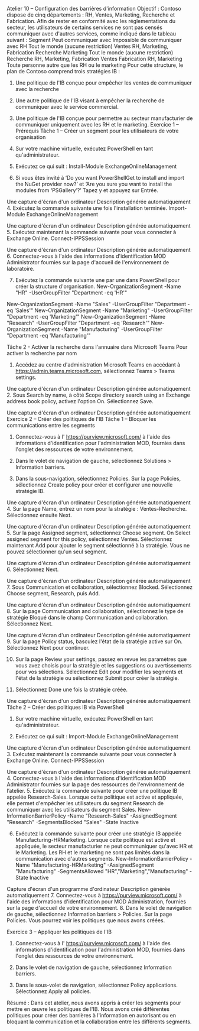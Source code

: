 Atelier 10 – Configuration des barrières d'information
Objectif :
Contoso dispose de cinq départements : RH, Ventes, Marketing, Recherche et Fabrication. Afin de rester en conformité avec les réglementations du secteur, les utilisateurs de certains services ne sont pas censés communiquer avec d'autres services, comme indiqué dans le tableau suivant :
Segment	Peut communiquer avec	Impossible de communiquer avec
RH	Tout le monde	(aucune restriction)
Ventes	RH, Marketing, Fabrication	Recherche
Marketing	Tout le monde	(aucune restriction)
Recherche	RH, Marketing, Fabrication	Ventes
Fabrication	RH, Marketing	Toute personne autre que les RH ou le marketing
Pour cette structure, le plan de Contoso comprend trois stratégies IB :
1.	Une politique de l'IB conçue pour empêcher les ventes de communiquer avec la recherche
2.	Une autre politique de l'IB visant à empêcher la recherche de communiquer avec le service commercial.
3.	Une politique de l'IB conçue pour permettre au secteur manufacturier de communiquer uniquement avec les RH et le marketing.
Exercice 1 – Prérequis
Tâche 1 – Créer un segment pour les utilisateurs de votre organisation
1.	Sur votre machine virtuelle, exécutez PowerShell en tant qu'administrateur.
 

2.	Exécutez ce qui suit :
Install-Module ExchangeOnlineManagement
3.	Si vous êtes invité à ‘Do you want PowerShellGet to install and import the NuGet provider now?’  et ‘Are you sure you want to install the modules from ‘PSGallery’?’ Tapez y et appuyez sur Entrée.
 
Une capture d'écran d'un ordinateur Description générée automatiquement
4.	Exécutez la commande suivante une fois l'installation terminée.
Import-Module ExchangeOnlineManagement
 
Une capture d'écran d'un ordinateur Description générée automatiquement
5.	Exécutez maintenant la commande suivante pour vous connecter à Exchange Online.
Connect-IPPSSession
 
Une capture d'écran d'un ordinateur Description générée automatiquement
6.	Connectez-vous à l'aide des informations d'identification MOD Administrator fournies sur la page d'accueil de l'environnement de laboratoire.


7.	Exécutez la commande suivante une par une dans PowerShell pour créer la structure d'organisation.
New-OrganizationSegment -Name "HR" -UserGroupFilter "Department -eq 'HR'"
 

New-OrganizationSegment -Name "Sales" -UserGroupFilter "Department -eq 'Sales'"
New-OrganizationSegment -Name "Marketing" -UserGroupFilter "Department -eq 'Marketing'"
New-OrganizationSegment -Name "Research" -UserGroupFilter "Department -eq 'Research'"
New-OrganizationSegment -Name "Manufacturing" -UserGroupFilter "Department -eq 'Manufacturing'"

Tâche 2 - Activer la recherche dans l'annuaire dans Microsoft Teams
Pour activer la recherche par nom
1.	Accédez au centre d'administration Microsoft Teams en accédant à https://admin.teams.microsoft.com, sélectionnez Teams > Teams settings.
 
Une capture d'écran d'un ordinateur Description générée automatiquement
2.	Sous Search by name, à côté Scope directory search using an Exchange address book policy, activez l'option On. Sélectionnez Save.
 
Une capture d'écran d'un ordinateur Description générée automatiquement
Exercice 2 – Créer des politiques de l'IB
Tâche 1 – Bloquer les communications entre les segments
1.	Connectez-vous à l' https://purview.microsoft.com/ à l'aide des informations d'identification pour l'administration MOD, fournies dans l'onglet des ressources de votre environnement.
2.	Dans le volet de navigation de gauche, sélectionnez Solutions > Information barriers.
 
3.	Dans la sous-navigation, sélectionnez Policies. Sur la page Policies, sélectionnez Create policy pour créer et configurer une nouvelle stratégie IB.
 
Une capture d'écran d'un ordinateur Description générée automatiquement
4.	Sur la page Name, entrez un nom pour la stratégie : Ventes-Recherche. Sélectionnez ensuite Next.
 
Une capture d'écran d'un ordinateur Description générée automatiquement
5.	Sur la page Assigned segment, sélectionnez Choose segment. On Select assigned segment for this policy, sélectionnez Ventes. Sélectionnez maintenant Add pour ajouter le segment sélectionné à la stratégie. Vous ne pouvez sélectionner qu'un seul segment.
 
Une capture d'écran d'un ordinateur Description générée automatiquement
6.	Sélectionnez Next.
 
Une capture d'écran d'un ordinateur Description générée automatiquement
7.	Sous Communication et collaboration, sélectionnez Blocked. Sélectionnez Choose segment, Research, puis Add.
 
Une capture d'écran d'un ordinateur Description générée automatiquement
8.	Sur la page Communication and collaboration, sélectionnez le type de stratégie Bloqué dans le champ Communication and collaboration. Sélectionnez Next.
 
Une capture d'écran d'un ordinateur Description générée automatiquement
9.	Sur la page Policy status, basculez l'état de la stratégie active sur On. Sélectionnez Next pour continuer.
 

10.	Sur la page Review your settings, passez en revue les paramètres que vous avez choisis pour la stratégie et les suggestions ou avertissements pour vos sélections. Sélectionnez Edit pour modifier les segments et l'état de la stratégie ou sélectionnez Submit pour créer la stratégie.
 

11.	Sélectionnez Done une fois la stratégie créée.
 
Une capture d'écran d'un ordinateur Description générée automatiquement
Tâche 2 – Créer des politiques IB via PowerShell
1.	Sur votre machine virtuelle, exécutez PowerShell en tant qu'administrateur.
 

2.	Exécutez ce qui suit :
Import-Module ExchangeOnlineManagement
 
Une capture d'écran d'un ordinateur Description générée automatiquement
3.	Exécutez maintenant la commande suivante pour vous connecter à Exchange Online.
Connect-IPPSSession
 
Une capture d'écran d'un ordinateur Description générée automatiquement
4.	Connectez-vous à l'aide des informations d'identification MOD Administrator fournies sur la page des ressources de l'environnement de l’atelier.
5.	Exécutez la commande suivante pour créer une politique IB appelée Research-Sales. Lorsque cette politique est active et appliquée, elle permet d'empêcher les utilisateurs du segment Research de communiquer avec les utilisateurs du  segment Sales.
New-InformationBarrierPolicy -Name "Research-Sales" -AssignedSegment "Research" -SegmentsBlocked "Sales" -State Inactive
 

6.	Exécutez la commande suivante pour créer une stratégie IB appelée Manufacturing-HRMarketing. Lorsque cette politique est active et appliquée, le secteur manufacturier ne peut communiquer qu'avec HR et le Marketing. Les RH et le marketing ne sont pas limités dans la communication avec d'autres segments.
New-InformationBarrierPolicy -Name "Manufacturing-HRMarketing" -AssignedSegment "Manufacturing" -SegmentsAllowed "HR","Marketing","Manufacturing" -State Inactive
 
Capture d'écran d'un programme d'ordinateur Description générée automatiquement
7.	Connectez-vous à  https://purview.microsoft.com/ à l'aide des informations d'identification pour MOD Administration, fournies sur la page d'accueil de votre environnement.
8.	Dans le volet de navigation de gauche, sélectionnez Information barriers > Policies. Sur la page Policies. Vous pourrez voir les politiques que nous avons créées.
 
Exercice 3 – Appliquer les politiques de l'IB
1.	Connectez-vous à l' https://purview.microsoft.com/ à l'aide des informations d'identification pour l'administration MOD, fournies dans l'onglet des ressources de votre environnement.
2.	Dans le volet de navigation de gauche, sélectionnez Information barriers.
 
3.	Dans le sous-volet de navigation, sélectionnez Policy applications. Sélectionnez Apply all policies.
 

Résumé :
Dans cet atelier, nous avons appris à créer les segments pour mettre en œuvre les politiques de l'IB. Nous avons créé différentes politiques pour créer des barrières à l'information en autorisant ou en bloquant la communication et la collaboration entre les différents segments.
